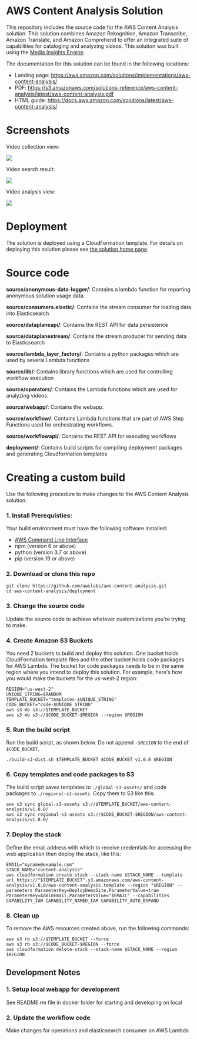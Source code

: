 # AWS Content Analysis Solution

This repository includes the source code for the AWS Content Analysis solution. This solution combines Amazon Rekognition, Amazon Transcribe, Amazon Translate, and Amazon Comprehend to offer an integrated suite of capabilities for cataloging and analyzing videos. This solution was built using the [Media Insights Engine](https://github.com/awslabs/aws-media-insights-engine).

The documentation for this solution can be found in the following locations:

* Landing page: https://aws.amazon.com/solutions/implementations/aws-content-analysis/
* PDF: https://s3.amazonaws.com/solutions-reference/aws-content-analysis/latest/aws-content-analysis.pdf
* HTML guide: https://docs.aws.amazon.com/solutions/latest/aws-content-analysis/
 
# Screenshots
 
Video collection view:

![](doc/images/collection_view.png)

Video search result:

![](doc/images/celebrity_search.png)

Video analysis view:

![](doc/images/celebrity_view.png)

# Deployment

The solution is deployed using a CloudFormation template. For details on deploying this solution please see [the solution home page](https://docs.aws.amazon.com/solutions/latest/aws-content-analysis/).

# Source code

**source/anonymous-data-logger/**:
Contains a lambda function for reporting anonymous solution usage data.

**source/consumers.elastic/**:
Contains the stream consumer for loading data into Elasticsearch

**source/dataplaneapi/**:
Contains the REST API for data persistence

**source/dataplanestream/**:
Contains the stream producer for sending data to Elasticsearch

**source/lambda_layer_factory/**:
Contains a python packages which are used by several Lambda functions

**source/lib/**:
Contains library functions which are used for controlling workflow execution

**source/operators/**:
Contains the Lambda functions which are used for analyzing videos.

**source/webapp/**:
Contains the webapp.

**source/workflow/**:
Contains Lambda functions that are part of AWS Step Functions used for orchestrating 
workflows.

**source/workflowapi/**:
Contains the REST API for executing workflows 

**deployment/**:
Contains build scripts for compiling deployment packages and generating Cloudformation 
templates

# Creating a custom build
Use the following procedure to make changes to the AWS Content Analysis solution:

### 1. Install Prerequisties:
Your build environment must have the following software installed:
* [AWS Command Line Interface](https://aws.amazon.com/cli/)
* npm (version 6 or above)
* python (version 3.7 or above)
* pip (version 19 or above)

### 2. Download or clone this repo

```
git clone https://github.com/awslabs/aws-content-analysis.git
cd aws-content-analysis/deployment
```

### 3. Change the source code

Update the source code to achieve whatever customizations you're trying to make.

### 4. Create Amazon S3 Buckets

You need 2 buckets to build and deploy this solution. One bucket holds CloudFormation template files and the other bucket holds code packages for AWS Lambda. The bucket for code packages needs to be in the same region where you intend to deploy this solution. For example, here's how you would make the buckets for the us-west-2 region:

```
REGION="us-west-2"
UNIQUE_STRING=$RANDOM
TEMPLATE_BUCKET="templates-$UNIQUE_STRING"
CODE_BUCKET="code-$UNIQUE_STRING"
aws s3 mb s3://$TEMPLATE_BUCKET
aws s3 mb s3://$CODE_BUCKET-$REGION --region $REGION
```

### 5. Run the build script

Run the build script, as shown below. Do not append `-$REGION` to the end of `$CODE_BUCKET`. 

`./build-s3-dist.sh $TEMPLATE_BUCKET $CODE_BUCKET v1.0.0 $REGION`

### 6. Copy templates and code packages to S3

The build script saves templates to `./global-s3-assets/` and code packages to `./regional-s3-assets`. Copy them to S3 like this:
```
aws s3 sync global-s3-assets s3://$TEMPLATE_BUCKET/aws-content-analysis/v1.0.0/
aws s3 sync regional-s3-assets s3://$CODE_BUCKET-$REGION/aws-content-analysis/v1.0.0/
```

### 7. Deploy the stack

Define the email address with which to receive credentials for accessing the web application then deploy the stack, like this:

```
EMAIL="myname@example.com"
STACK_NAME="content-analysis"
aws cloudformation create-stack --stack-name $STACK_NAME --template-url https://"$TEMPLATE_BUCKET".s3.amazonaws.com/aws-content-analysis/v1.0.0/aws-content-analysis.template --region "$REGION" --parameters ParameterKey=DeployDemoSite,ParameterValue=true ParameterKey=AdminEmail,ParameterValue="$EMAIL" --capabilities CAPABILITY_IAM CAPABILITY_NAMED_IAM CAPABILITY_AUTO_EXPAND
```

### 8. Clean up

To remove the AWS resources created above, run the following commands: 

```
aws s3 rb s3://$TEMPLATE_BUCKET --force
aws s3 rb s3://$CODE_BUCKET-$REGION --force
aws cloudformation delete-stack --stack-name $STACK_NAME --region $REGION
```

## Development Notes

### 1. Setup local webapp for development

See README.rm file in docker folder for starting and developing on local

### 2. Update the workflow code

Make changes for operations and elasticsearch consumer on AWS Lambda